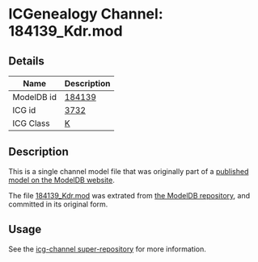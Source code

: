 # ICGenealogy Channel: 184139\_Kdr.mod

## Details

Name | Description
---- | -----------
ModelDB id | [184139](http://senselab.med.yale.edu/ModelDB/ShowModel.cshtml?model=184139)
ICG id | [3732](http://icg.neurotheory.ox.ac.uk/channels/1/3732)
ICG Class | [K](http://icg.neurotheory.ox.ac.uk/channels/1)

## Description

This is a single channel model file that was originally part of a [published model on the ModelDB website](http://senselab.med.yale.edu/mModelDB/ShowModel.cshtml?model=184139).

The file [184139\_Kdr.mod](184139_Kdr.mod) was extrated from [the ModelDB repository](http://senselab.med.yale.edu/ModelDB/ShowModel.cshtml?model=184139), and committed in its original form.

## Usage

See the [icg-channel super-repository](https://github.com/icgenealogy/icg-channels) for more information.